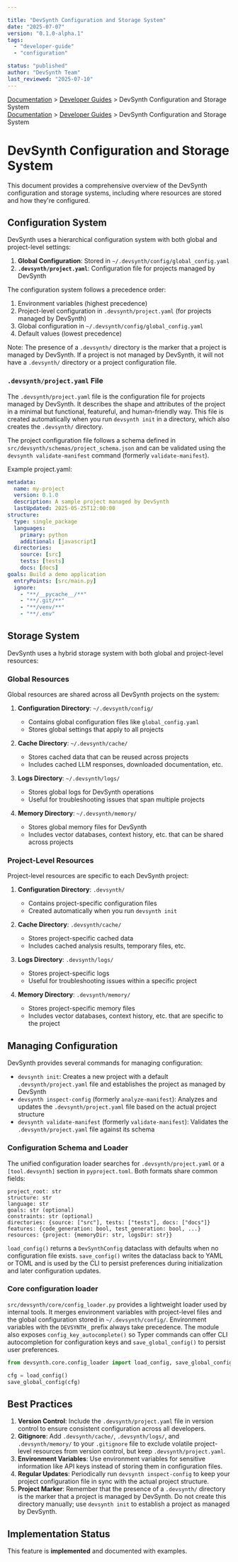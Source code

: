 ```yaml
---

title: "DevSynth Configuration and Storage System"
date: "2025-07-07"
version: "0.1.0-alpha.1"
tags:
  - "developer-guide"
  - "configuration"

status: "published"
author: "DevSynth Team"
last_reviewed: "2025-07-10"
---
```

<div class="breadcrumbs">
<a href="../index.md">Documentation</a> &gt; <a href="index.md">Developer Guides</a> &gt; DevSynth Configuration and Storage System
</div>

<div class="breadcrumbs">
<a href="../index.md">Documentation</a> &gt; <a href="index.md">Developer Guides</a> &gt; DevSynth Configuration and Storage System
</div>

# DevSynth Configuration and Storage System

This document provides a comprehensive overview of the DevSynth configuration and storage systems, including where resources are stored and how they're configured.

## Configuration System

DevSynth uses a hierarchical configuration system with both global and project-level settings:

1. **Global Configuration**: Stored in `~/.devsynth/config/global_config.yaml`
2. **`.devsynth/project.yaml`**: Configuration file for projects managed by DevSynth


The configuration system follows a precedence order:

1. Environment variables (highest precedence)
2. Project-level configuration in `.devsynth/project.yaml` (for projects managed by DevSynth)
3. Global configuration in `~/.devsynth/config/global_config.yaml`
4. Default values (lowest precedence)


Note: The presence of a `.devsynth/` directory is the marker that a project is managed by DevSynth. If a project is not managed by DevSynth, it will not have a `.devsynth/` directory or a project configuration file.

### `.devsynth/project.yaml` File

The `.devsynth/project.yaml` file is the configuration file for projects managed by DevSynth. It describes the shape and attributes of the project in a minimal but functional, featureful, and human-friendly way. This file is created automatically when you run `devsynth init` in a directory, which also creates the `.devsynth/` directory.

The project configuration file follows a schema defined in `src/devsynth/schemas/project_schema.json` and can be validated using the `devsynth validate-manifest` command (formerly `validate-manifest`).

Example project.yaml:

```yaml
metadata:
  name: my-project
  version: 0.1.0
  description: A sample project managed by DevSynth
  lastUpdated: 2025-05-25T12:00:00
structure:
  type: single_package
  languages:
    primary: python
    additional: [javascript]
  directories:
    source: [src]
    tests: [tests]
    docs: [docs]
goals: Build a demo application
  entryPoints: [src/main.py]
  ignore:
    - "**/__pycache__/**"
    - "**/.git/**"
    - "**/venv/**"
    - "**/.env"

```

## Storage System

DevSynth uses a hybrid storage system with both global and project-level resources:

### Global Resources

Global resources are shared across all DevSynth projects on the system:

1. **Configuration Directory**: `~/.devsynth/config/`
   - Contains global configuration files like `global_config.yaml`
   - Stores global settings that apply to all projects

2. **Cache Directory**: `~/.devsynth/cache/`
   - Stores cached data that can be reused across projects
   - Includes cached LLM responses, downloaded documentation, etc.

3. **Logs Directory**: `~/.devsynth/logs/`
   - Stores global logs for DevSynth operations
   - Useful for troubleshooting issues that span multiple projects

4. **Memory Directory**: `~/.devsynth/memory/`
   - Stores global memory files for DevSynth
   - Includes vector databases, context history, etc. that can be shared across projects


### Project-Level Resources

Project-level resources are specific to each DevSynth project:

1. **Configuration Directory**: `.devsynth/`
   - Contains project-specific configuration files
   - Created automatically when you run `devsynth init`

2. **Cache Directory**: `.devsynth/cache/`
   - Stores project-specific cached data
   - Includes cached analysis results, temporary files, etc.

3. **Logs Directory**: `.devsynth/logs/`
   - Stores project-specific logs
   - Useful for troubleshooting issues within a specific project

4. **Memory Directory**: `.devsynth/memory/`
   - Stores project-specific memory files
   - Includes vector databases, context history, etc. that are specific to the project


## Managing Configuration

DevSynth provides several commands for managing configuration:

- `devsynth init`: Creates a new project with a default `.devsynth/project.yaml` file and establishes the project as managed by DevSynth
- `devsynth inspect-config` (formerly `analyze-manifest`): Analyzes and updates the `.devsynth/project.yaml` file based on the actual project structure
- `devsynth validate-manifest` (formerly `validate-manifest`): Validates the `.devsynth/project.yaml` file against its schema


### Configuration Schema and Loader

The unified configuration loader searches for `.devsynth/project.yaml` or a `[tool.devsynth]` section in `pyproject.toml`. Both formats share common fields:

```text
project_root: str
structure: str
language: str
goals: str (optional)
constraints: str (optional)
directories: {source: ["src"], tests: ["tests"], docs: ["docs"]}
features: {code_generation: bool, test_generation: bool, ...}
resources: {project: {memoryDir: str, logsDir: str}}
```

`load_config()` returns a `DevSynthConfig` dataclass with defaults when no configuration file exists. `save_config()` writes the dataclass back to YAML or TOML and is used by the CLI to persist preferences during initialization and later configuration updates.

### Core configuration loader

`src/devsynth/core/config_loader.py` provides a lightweight loader used by
internal tools. It merges environment variables with project-level files and the
global configuration stored in `~/.devsynth/config/`. Environment variables with
the `DEVSYNTH_` prefix always take precedence. The module also exposes
`config_key_autocomplete()` so Typer commands can offer CLI autocompletion for
configuration keys and `save_global_config()` to persist user preferences.

```python
from devsynth.core.config_loader import load_config, save_global_config

cfg = load_config()
save_global_config(cfg)
```

## Best Practices

1. **Version Control**: Include the `.devsynth/project.yaml` file in version control to ensure consistent configuration across all developers.
2. **Gitignore**: Add `.devsynth/cache/`, `.devsynth/logs/`, and `.devsynth/memory/` to your `.gitignore` file to exclude volatile project-level resources from version control, but keep `.devsynth/project.yaml`.
3. **Environment Variables**: Use environment variables for sensitive information like API keys instead of storing them in configuration files.
4. **Regular Updates**: Periodically run `devsynth inspect-config` to keep your project configuration file in sync with the actual project structure.
5. **Project Marker**: Remember that the presence of a `.devsynth/` directory is the marker that a project is managed by DevSynth. Do not create this directory manually; use `devsynth init` to establish a project as managed by DevSynth.
## Implementation Status

This feature is **implemented** and documented with examples.

